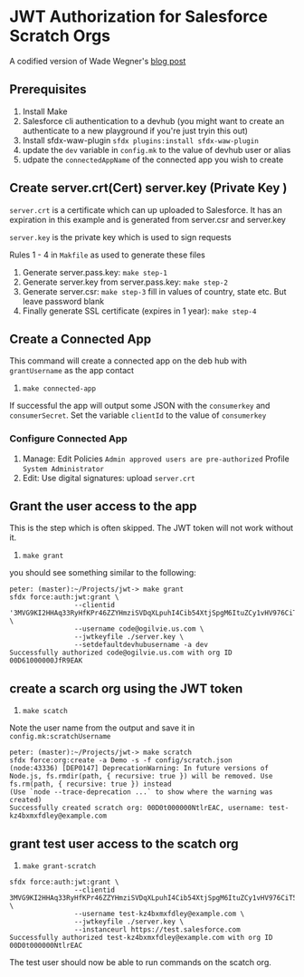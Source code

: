 # JWT Authorization for Salesforce Scratch Orgs
A codified version of Wade Wegner's [blog post](https://www.wadewegner.com/2018/01/authenticate-to-your-scratch-orgs-using-the-oauth-2.0-jwt-bearer-flow/)

## Prerequisites
1. Install Make
2. Salesforce cli authentication to a devhub (you might want to create an
   authenticate to a new playground if you're just tryin this out)
3. Install sfdx-waw-plugin `sfdx plugins:install sfdx-waw-plugin`
4. update the `dev` variable in `config.mk` to the value of devhub user or alias
5. udpate the `connectedAppName` of the connected app you wish to create

## Create server.crt(Cert) server.key (Private Key )
`server.crt` is a certificate which can up uploaded to Salesforce. It has an
expiration in this example and is generated from server.csr and server.key

`server.key` is the private key which is used to sign requests
 
 Rules 1 - 4 in `Makfile` as used to generate these files

1. Generate server.pass.key: `make step-1`
2. Generate server.key from server.pass.key: `make step-2`
3. Generate server.csr: `make step-3` fill in values of country, state etc.  But
   leave password blank
3. Finally generate SSL certificate (expires in 1 year): `make step-4`

## Create a Connected App

This command will create a connected app on the deb hub with `grantUsername` as the app contact

1. `make connected-app`

If successful the app will output some JSON with the `consumerkey` and `consumerSecret`.  Set the variable `clientId` to the value of `consumerkey`

### Configure Connected App

1. Manage: Edit Policies `Admin approved users are pre-authorized` Profile `System Administrator`
2. Edit: Use digital signatures:  upload `server.crt`

## Grant the user access to the app

This is the step which is often skipped.  The JWT token will not work without it.

1. `make grant`

you should see something similar to the following:

```
peter: (master):~/Projects/jwt-> make grant
sfdx force:auth:jwt:grant \
                --clientid '3MVG9KI2HHAq33RyHfKPr46ZZYHmziSVDqXLpuhI4Cib54XtjSpgM6ItuZCy1vHV976CiT5OGZNhxgky9T69r' \
                --username code@ogilvie.us.com \
                --jwtkeyfile ./server.key \
                --setdefaultdevhubusername -a dev
Successfully authorized code@ogilvie.us.com with org ID 00D61000000JfR9EAK
```

## create a scarch org using the JWT token

1. `make scatch`

Note the user name from the output and save it in `config.mk:scratchUsername`

```
peter: (master):~/Projects/jwt-> make scratch
sfdx force:org:create -a Demo -s -f config/scratch.json
(node:43336) [DEP0147] DeprecationWarning: In future versions of Node.js, fs.rmdir(path, { recursive: true }) will be removed. Use fs.rm(path, { recursive: true }) instead
(Use `node --trace-deprecation ...` to show where the warning was created)
Successfully created scratch org: 00D0t000000NtlrEAC, username: test-kz4bxmxfdley@example.com
```

## grant test user access to the scatch org

1. `make grant-scratch`

```
sfdx force:auth:jwt:grant \
                --clientid 3MVG9KI2HHAq33RyHfKPr46ZZYHmziSVDqXLpuhI4Cib54XtjSpgM6ItuZCy1vHV976CiT5OGZNhxgky9T69r \
                --username test-kz4bxmxfdley@example.com \
                --jwtkeyfile ./server.key \
                --instanceurl https://test.salesforce.com
Successfully authorized test-kz4bxmxfdley@example.com with org ID 00D0t000000NtlrEAC
```

The test user should now be able to run commands on the scatch org.


